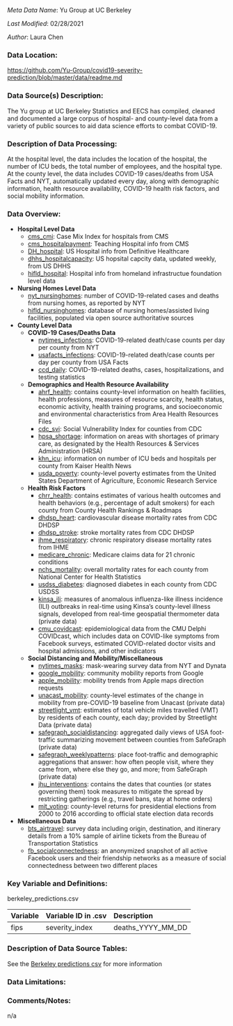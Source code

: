 *Meta Data Name*: Yu Group at UC Berkeley

*Last Modified*: 02/28/2021

*Author*: Laura Chen

### Data Location:
https://github.com/Yu-Group/covid19-severity-prediction/blob/master/data/readme.md

### Data Source(s) Description:
The Yu group at UC Berkeley Statistics and EECS has compiled, 
cleaned and documented a large corpus of hospital- and county-level 
data from a variety of public sources to aid data science efforts to 
combat COVID-19. 

### Description of Data Processing:
At the hospital level, the data includes the location 
of the hospital, the number of ICU beds, the total number of employees, 
and the hospital type. At the county level, the data includes COVID-19 
cases/deaths from USA Facts and NYT, automatically updated every day, 
along with demographic information, health resource availability, 
COVID-19 health risk factors, and social mobility information. 

### Data Overview:
- **Hospital Level Data**
    - [cms_cmi](https://www.cms.gov/Medicare/Medicare-Fee-for-Service-Payment/AcuteInpatientPPS/FY2020-IPPS-Final-Rule-Home-Page-Items/FY2020-IPPS-Final-Rule-Data-Files): Case Mix Index for hospitals from CMS 
    - [cms_hospitalpayment](https://www.cms.gov/OpenPayments/About/Resources): Teaching Hospital info from CMS
    - [DH_hospital](https://coronavirus-resources.esri.com/datasets/definitivehc::definitive-healthcare-usa-hospital-beds): US Hospital info from Definitive Healthcare
    - [dhhs_hospitalcapacity](https://healthdata.gov/dataset/covid-19-reported-patient-impact-and-hospital-capacity-facility): US hopsital capcity data, updated weekly, from US DHHS
    - [hifld_hospital](https://hifld-geoplatform.opendata.arcgis.com/datasets/6ac5e325468c4cb9b905f1728d6fbf0f_0): Hospital info from homeland infrastructue foundation level data
- **Nursing Homes Level Data**
	- [nyt_nursinghomes](https://www.nytimes.com/interactive/2020/05/09/us/coronavirus-cases-nursing-homes-us.html): number of COVID-19-related cases and deaths from nursing homes, as reported by NYT
	- [hifld_nursinghomes](https://hifld-geoplatform.opendata.arcgis.com/datasets/78c58035fb3942ba82af991bb4476f13_0): database of nursing homes/assisted living facilities, populated via open source authoritative sources
- **County Level Data**
    - **COVID-19 Cases/Deaths Data**
        - [nytimes_infections](https://github.com/nytimes/covid-19-data): COVID-19-related death/case counts per day per county from NYT
        - [usafacts_infections](https://usafacts.org/visualizations/coronavirus-covid-19-spread-map/): COVID-19-related death/case counts per day per county from USA Facts
        - [ccd_daily](https://covidcountydata.org/data): COVID-19-related deaths, cases, hospitalizations, and testing statistics
    - **Demographics and Health Resource Availability**
        - [ahrf_health](https://data.hrsa.gov/data/download): contains county-level information on health facilities, health professions, measures of resource scarcity, health status, economic activity, health training programs, and socioeconomic and environmental characteristics from Area Health Resources Files
        - [cdc_svi](https://svi.cdc.gov/): Social Vulnerability Index for counties from CDC
        - [hpsa_shortage](https://data.hrsa.gov/data/download): information on areas with shortages of primary care, as designated by the Health Resources & Services Administration (HRSA)
        - [khn_icu](https://khn.org/news/as-coronavirus-spreads-widely-millions-of-older-americans-live-in-counties-with-no-icu-beds/): information on number of ICU beds and hospitals per county from Kaiser Health News
        - [usda_poverty](https://www.ers.usda.gov/data-products/county-level-data-sets/download-data/): county-level poverty estimates from the United States Department of Agriculture, Economic Research Service
    - **Health Risk Factors**
        - [chrr_health](https://www.countyhealthrankings.org/): contains estimates of various health outcomes and health behaviors (e.g., percentage of adult smokers) for each county from County Health Rankings & Roadmaps
        - [dhdsp_heart](https://www.cdc.gov/dhdsp/maps/atlas/index.htm): cardiovascular disease mortality rates from CDC DHDSP
        - [dhdsp_stroke](https://www.cdc.gov/dhdsp/maps/atlas/index.htm): stroke mortality rates from CDC DHDSP
        - [ihme_respiratory](http://ghdx.healthdata.org/record/ihme-data/united-states-chronic-respiratory-disease-mortality-rates-county-1980-2014): chronic respiratory disease mortality rates from IHME
        - [medicare_chronic](https://www.cms.gov/Research-Statistics-Data-and-Systems/Statistics-Trends-and-Reports/Chronic-Conditions/CC_Main): Medicare claims data for 21 chronic conditions
        - [nchs_mortality](https://wonder.cdc.gov/cmf-icd10.html): overall mortality rates for each county from National Center for Health Statistics
        - [usdss_diabetes](https://gis.cdc.gov/grasp/diabetes/DiabetesAtlas.html#): diagnosed diabetes in each county from CDC USDSS
        - [kinsa_ili](https://www.kinsahealth.co/): measures of anomalous influenza-like illness incidence (ILI) outbreaks in real-time using Kinsa’s county-level illness signals, developed from real-time geospatial thermometer data (private data)
        - [cmu_covidcast](https://cmu-delphi.github.io/delphi-epidata/api/covidcast.html): epidemiological data from the CMU Delphi COVIDcast, which includes data on COVID-like symptoms from Facebook surveys, estimated COVID-related doctor visits and hospital admissions, and other indicators
    - **Social Distancing and Mobility/Miscellaneous**
    	- [nytimes_masks](https://github.com/nytimes/covid-19-data/tree/master/mask-use): mask-wearing survey data from NYT and Dynata
        - [google_mobility](https://www.google.com/covid19/mobility/): community mobility reports from Google
    	- [apple_mobility](https://www.apple.com/covid19/mobility): mobility trends from Apple maps direction requests
        - [unacast_mobility](https://www.unacast.com/covid19/social-distancing-scoreboard): county-level estimates of the change in mobility from pre-COVID-19 baseline from Unacast (private data)
        - [streetlight_vmt](https://www.streetlightdata.com/VMT-monitor-by-county/): estimates of total vehicle miles travelled (VMT) by residents of each county, each day; provided by Streetlight Data (private data)
        - [safegraph_socialdistancing](https://www.safegraph.com/covid-19-data-consortium): aggregated daily views of USA foot-traffic summarizing movement between counties from SafeGraph (private data)
        - [safegraph_weeklypatterns](https://www.safegraph.com/covid-19-data-consortium): place foot-traffic and demographic aggregations that answer: how often people visit, where they came from, where else they go, and more; from SafeGraph (private data)
        - [jhu_interventions](https://github.com/JieYingWu/COVID-19_US_County-level_Summaries): contains the dates that counties (or states governing them) took measures to mitigate the spread by restricting gatherings (e.g., travel bans, stay at home orders)
        - [mit_voting](https://dataverse.harvard.edu/dataset.xhtml?persistentId=doi:10.7910/DVN/VOQCHQ): county-level returns for presidential elections from 2000 to 2016 according to official state election data records
- **Miscellaneous Data**
	- [bts_airtravel](https://transtats.bts.gov/Databases.asp?Mode_ID=1&Mode_Desc=Aviation&Subject_ID2=0): survey data including origin, destination, and itinerary details from a 10% sample of airline tickets from the Bureau of Transportation Statistics
    - [fb_socialconnectedness](https://data.humdata.org/dataset/social-connectedness-index): an anonymized snapshot of all active Facebook users and their friendship networks as a measure of social connectedness between two different places
    
### Key Variable and Definitions:
berkeley_predictions.csv

| Variable | Variable ID in .csv | Description|
|:---------|:--------------------|:------------|
| fips |severity_index| deaths_YYYY_MM_DD|

### Description of Data Source Tables:
See the [Berkeley predictions csv](public/csv/berkeley_predictions.csv) 
for more information

### Data Limitations:


### Comments/Notes:
n/a
